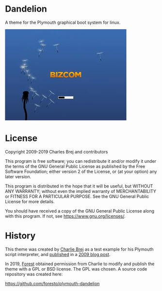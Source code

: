 # Dandelion

A theme for the Plymouth graphical boot system for linux.

[![Dandelion screenshot](screenshot.png)](http://brej.org/blog/wp-content/uploads/2009/12/dandelion.ogg)


# License

Copyright 2009-2019 Charles Brej and contributors

This program is free software; you can redistribute it and/or
modify it under the terms of the GNU General Public License
as published by the Free Software Foundation; either version 2
of the License, or (at your option) any later version.

This program is distributed in the hope that it will be useful,
but WITHOUT ANY WARRANTY; without even the implied warranty of
MERCHANTABILITY or FITNESS FOR A PARTICULAR PURPOSE.  See the
GNU General Public License for more details.

You should have received a copy of the GNU General Public License
along with this program.  If not, see <https://www.gnu.org/licenses/>.


# History

This theme was created by [Charlie Brej](mailto:plymouth@brej.org) as
a test example for his Plymouth script interpreter, and
[published](http://brej.org/blog/wp-content/uploads/2009/12/dandelion.tar.gz)
in a [2009 blog post](http://brej.org/blog/?p=238).

In 2019, [Forest](https://github.com/foresto) obtained permission from Charlie
to modify and publish the theme with a GPL or BSD license.  The GPL was chosen.
A source code repository was created here:

https://github.com/foresto/plymouth-dandelion

